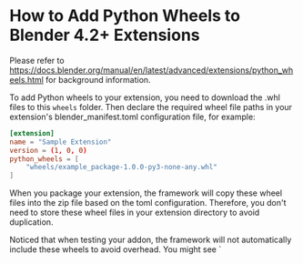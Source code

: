 # How to Add Python Wheels to Blender 4.2+ Extensions

Please refer to https://docs.blender.org/manual/en/latest/advanced/extensions/python_wheels.html for background information.

To add Python wheels to your extension, you need to download the .whl files to this `wheels` folder.
Then declare the required wheel file paths in your extension's blender_manifest.toml configuration file, for example:

```toml
[extension]
name = "Sample Extension"
version = (1, 0, 0)
python_wheels = [
    "wheels/example_package-1.0.0-py3-none-any.whl"
]
```

When you package your extension, the framework will copy these wheel files into the zip file based on the toml configuration.
Therefore, you don't need to store these wheel files in your extension directory to avoid duplication.

Noticed that when testing your addon, the framework will not automatically include these wheels to avoid
overhead. You might see `